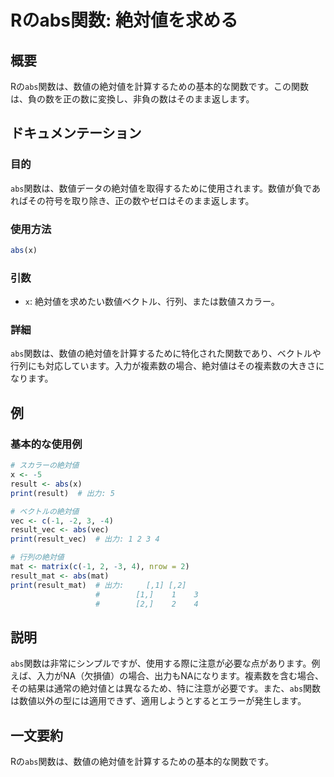 <!--
Meta Description: # Rのabs関数: 絶対値を求める ## 概要 Rの`abs`関数は、数値の絶対値を計算するための基本的な関数です。この関数は、負の数を正の数に変換し、非負の数はそのまま返します。 ## ドキュメンテーション ### 目的 `abs`関数は、数値データの絶対値を取得するために使用されます。数値が負...
Meta Keywords: abs, 関数は, print, 数値の絶対値を計算するための基本的な関数です, result
-->

# Rのabs関数: 絶対値を求める

## 概要
Rの`abs`関数は、数値の絶対値を計算するための基本的な関数です。この関数は、負の数を正の数に変換し、非負の数はそのまま返します。

## ドキュメンテーション
### 目的
`abs`関数は、数値データの絶対値を取得するために使用されます。数値が負であればその符号を取り除き、正の数やゼロはそのまま返します。

### 使用方法
```R
abs(x)
```

### 引数
- `x`: 絶対値を求めたい数値ベクトル、行列、または数値スカラー。

### 詳細
`abs`関数は、数値の絶対値を計算するために特化された関数であり、ベクトルや行列にも対応しています。入力が複素数の場合、絶対値はその複素数の大きさになります。

## 例
### 基本的な使用例
```R
# スカラーの絶対値
x <- -5
result <- abs(x)
print(result)  # 出力: 5

# ベクトルの絶対値
vec <- c(-1, -2, 3, -4)
result_vec <- abs(vec)
print(result_vec)  # 出力: 1 2 3 4

# 行列の絶対値
mat <- matrix(c(-1, 2, -3, 4), nrow = 2)
result_mat <- abs(mat)
print(result_mat)  # 出力:     [,1] [,2]
                   #        [1,]    1    3
                   #        [2,]    2    4
```

## 説明
`abs`関数は非常にシンプルですが、使用する際に注意が必要な点があります。例えば、入力がNA（欠損値）の場合、出力もNAになります。複素数を含む場合、その結果は通常の絶対値とは異なるため、特に注意が必要です。また、`abs`関数は数値以外の型には適用できず、適用しようとするとエラーが発生します。

## 一文要約
Rの`abs`関数は、数値の絶対値を計算するための基本的な関数です。